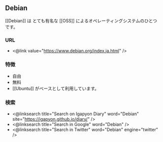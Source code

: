 ## Debian

[[Debian]] は とても有名な [[OSS]] によるオペレーティングシステムのひとつです。

### URL

* <@link value="https://www.debian.org/index.ja.html" />

### 特徴

* 自由
* 無料
* [[Ubuntu]] がベースとして利用しています。

### 検索

* <@linksearch title="Search on Igapyon Diary" word="Debian" site="https://igapyon.github.io/diary/" />
* <@linksearch title="Search in Google" word="Debian" />
* <@linksearch title="Search in Twitter" word="Debian" engine="twitter" />
